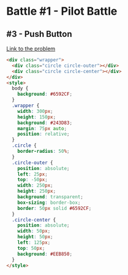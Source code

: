 # Battle #1 - Pilot Battle

## #3 - Push Button

[Link to the problem](https://cssbattle.dev/play/3)

[result]: ./images/3-push-button.png

```html
<div class="wrapper">
  <div class="circle circle-outer"></div>
  <div class="circle circle-center"></div>
</div>
<style>
  body {
    background: #6592CF;
  }
  .wrapper {
    width: 300px;
    height: 150px;
    background: #243D83;
    margin: 75px auto;
    position: relative;
  }
  .circle {
    border-radius: 50%;
  }
  .circle-outer {
    position: absolute;
    left: 25px;
    top: -50px;
    width: 250px;
    height: 250px;
    background: transparent;
    box-sizing: border-box;
    border: 50px solid #6592CF;
  }
  .circle-center {
    position: absolute;
    width: 50px;
    height: 50px;
    left: 125px;
    top: 50px;
    background: #EEB850;
  }
</style>
```